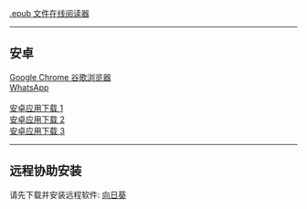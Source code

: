 
  [.epub 文件在线阅读器](https://epub-reader.online/) 
  
  ----------
## 安卓 

  [Google Chrome 谷歌浏览器](https://www.mediafire.com/file/pl0wj6xeoegaop5/google-chrome-130-0-6723-86.apk/file) <br/>
  [WhatsApp](https://www.whatsapp.com/android)
  <br/>
  <br/>
  [安卓应用下载 1](https://apkpure.com/cn/) <br/> [安卓应用下载 2](https://cn.aptoide.com/group/applications)  <br/>[安卓应用下载 3](https://cn.uptodown.com/)


  ----------
  ## 远程协助安装

  请先下载并安装远程软件:&nbsp;[向日葵](https://sunlogin.oray.com/download?categ=personal&sys=mac&ici=sunlogin_navigation)